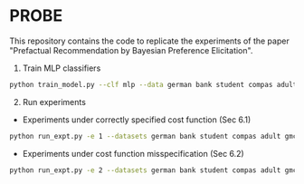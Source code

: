 # PROBE
This repository contains the code to replicate the experiments of the paper "Prefactual Recommendation by Bayesian Preference Elicitation".

1. Train MLP classifiers

```sh
python train_model.py --clf mlp --data german bank student compas adult gmc --num-proc 16
```

2. Run experiments

- Experiments under correctly specified cost function (Sec 6.1)
```sh                                             
python run_expt.py -e 1 --datasets german bank student compas adult gmc -clf mlp --methods probe face reup_graph -uc
```
- Experiments under cost function misspecification (Sec 6.2)
```sh                                             
python run_expt.py -e 2 --datasets german bank student compas adult gmc -clf mlp --methods probe face reup_graph -uc
```
